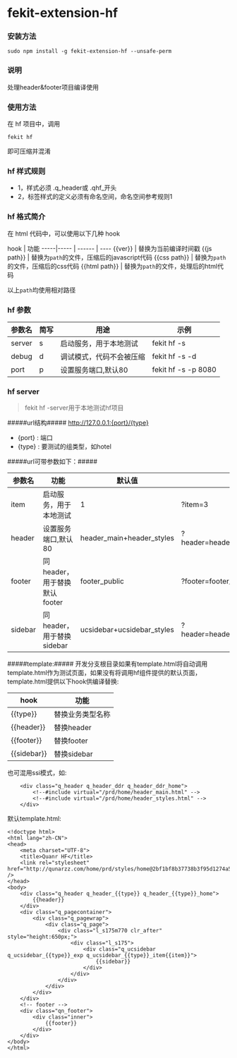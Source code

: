 fekit-extension-hf
=====================
### 安装方法 ###
    sudo npm install -g fekit-extension-hf --unsafe-perm
### 说明 ###

处理header&footer项目编译使用

### 使用方法  ###

在 hf 项目中，调用 

    fekit hf 

即可压缩并混淆

### hf 样式规则 ###
* 1，样式必须 .q_header或 .qhf_开头
* 2，标签样式的定义必须有命名空间，命名空间参考规则1

### hf 格式简介 ###

在 html 代码中，可以使用以下几种 hook


hook  | 功能
-----|----- | ------ | ----
{{ver}} | 替换为当前编译时间戳
{{js path}} | 替换为`path`的文件，压缩后的javascript代码
{{css path}} | 替换为`path`的文件，压缩后的css代码
{{html path}} | 替换为`path`的文件，处理后的html代码

以上`path`均使用相对路径

### hf 参数 ###

参数名  | 简写 | 用途 | 示例
-----|----- | ------ | ----
server | s | 启动服务，用于本地测试| fekit hf -s
debug | d | 调试模式，代码不会被压缩| fekit hf -s -d
port | p | 设置服务端口,默认80 | fekit hf -s -p 8080

### hf server ###

> fekit hf -server用于本地测试hf项目

#####url结构#####
http://127.0.0.1:{port}/{type}

* {port} : 端口
* {type} : 要测试的组类型，如hotel


#####url可带参数如下：#####

参数名  | 功能 |  默认值 | 示例
-----|----- | ------ | ----
item | 启动服务，用于本地测试| 1 | ?item=3
header | 设置服务端口,默认80 | header_main+header_styles | ?header=header_main_mini+header_mini_styles
footer | 同header，用于替换默认footer| footer_public | ?footer=footer_ssl
sidebar | 同header，用于替换sidebar | ucsidebar+ucsidebar_styles | ?header=header_main_mini+header_mini_styles

#####template:#####
开发分支根目录如果有template.html将自动调用template.html作为测试页面，如果没有将调用hf组件提供的默认页面，template.html提供以下hook供编译替换:

hook  | 功能
-----|----- 
{{type}} | 替换业务类型名称
{{header}} | 替换header
{{footer}} | 替换footer
{{sidebar}} | 替换sidebar

也可混用ssi模式，如:

        <div class="q_header q_header_ddr q_header_ddr_home">
            <!--#include virtual="/prd/home/header_main.html" -->
            <!--#include virtual="/prd/home/header_styles.html" -->
        </div>
 
默认template.html:

    <!doctype html>
    <html lang="zh-CN">
    <head>
        <meta charset="UTF-8">
        <title>Quanr HF</title>
        <link rel="stylesheet" href="http://qunarzz.com/home/prd/styles/home@2bf1bf8b37738b3f95d1274a579728d8.css" />
    </head>
    <body>
        <div class="q_header q_header_{{type}} q_header_{{type}}_home">
            {{header}}
        </div>
        <div class="q_pagecontainer">
            <div class="q_pagewrap">
                <div class="q_page">
                    <div class="l_s175m770 clr_after" style="height:650px;">
                        <div class="l_s175">
                            <div class="q_ucsidebar q_ucsidebar_{{type}}_exp q_ucsidebar_{{type}}_item{{item}}">
                                {{sidebar}}
                            </div>
                        </div>
                    </div>
                </div>
            </div>
        </div>
        <!-- footer -->
        <div class="qn_footer">
            <div class="inner">
                {{footer}}
            </div>
        </div>  
    </body>
    </html>

